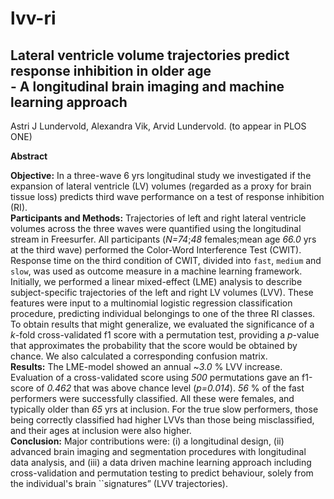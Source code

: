 # lvv-ri
## Lateral ventricle volume trajectories predict response inhibition in older age<br> - A longitudinal brain imaging and machine learning approach

Astri J Lundervold, Alexandra Vik, Arvid Lundervold. (to appear in PLOS ONE)

**Abstract**

**Objective:** In a three-wave 6 yrs longitudinal study we investigated if the expansion of lateral ventricle (LV) volumes (regarded as a proxy for brain tissue loss) predicts third wave performance on a test of response inhibition (RI).<br>
**Participants and Methods:**  Trajectories
of left and right lateral ventricle volumes across the three waves were quantified using the longitudinal stream in Freesurfer. All participants (*N=74*;*48* females;mean age *66.0* yrs at the third wave) performed the Color-Word Interference Test (CWIT). Response time on the third condition of CWIT, divided into `fast`, `medium` and `slow`, was used as outcome measure in a machine learning framework. Initially, we performed a linear mixed-effect (LME) analysis to describe subject-specific trajectories of the left and right LV volumes (LVV). These features were input to a multinomial logistic regression classification procedure, predicting individual belongings to one of the three RI classes. To obtain results that might generalize, we evaluated the significance of a *k*-fold cross-validated f1 score with a permutation test, providing a *p*-value that approximates the probability that the score would be obtained by chance. We also calculated a corresponding confusion matrix.<br>
**Results:** The LME-model showed an annual ~*3.0* % LVV increase. Evaluation of a cross-validated score using *500* permutations gave an f1-score of *0.462* that was above chance level (*p=0.014*). *56* % of the fast performers were successfully classified. All these were females, and typically older than *65* yrs at inclusion. For the true slow performers, those being correctly classified had higher LVVs than those being misclassified, and their ages at inclusion were also higher.<br>
**Conclusion:** Major contributions
were: (i) a longitudinal design, (ii) advanced brain imaging and segmentation procedures with longitudinal data analysis, and (iii) a data driven machine learning approach including cross-validation and permutation testing to predict behaviour, solely from the individual's brain ``signatures” (LVV trajectories).

